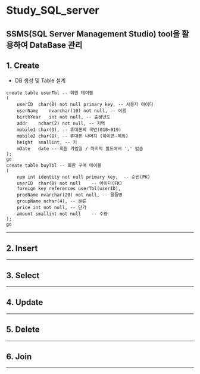 # Study_SQL_server

SSMS(SQL Server Management Studio) tool을 활용하여 DataBase 관리
--------------------------------------

## 1. Create
* DB 생성 및 Table 설계
```
create table userTbl -- 회원 테이블
(
	userID	char(8) not null primary key, -- 사용자 아이디
	userName	nvarchar(10) not null, -- 이름
	birthYear	int not null, -- 출생년도
	addr	nchar(2) not null, -- 지역
	mobile1	char(3), -- 휴대폰의 국번(010~019)
	mobile2	char(8), -- 휴대폰 나머지 (하이픈-제외)
	height	smallint, -- 키
	mDate	date -- 회원 가입일 / 마지막 필드여서 ',' 없슴
);
go
create table buyTbl -- 회원 구매 테이블
(
	num	int identity not null primary key,	-- 순번(PK)
	userID	char(8)	not null	-- 아이디(FK)
	foreign key references userTbl(userID),
	prodName nvarchar(20) not null,	-- 물품명
	groupName nchar(4),	-- 분류
	price int not null,	-- 단가
	amount smallint not null	-- 수량
);
go
```
---------------------------------------

## 2. Insert

---------------------------------------

## 3. Select

---------------------------------------

## 4. Update

---------------------------------------

## 5. Delete

---------------------------------------

## 6. Join

---------------------------------------
